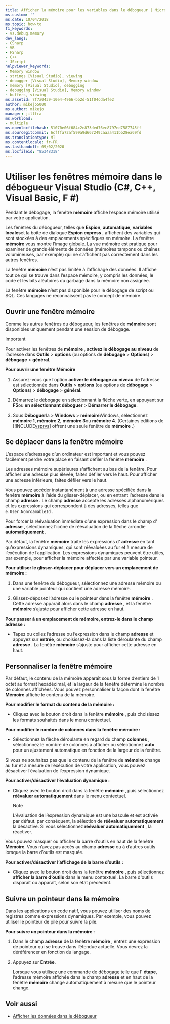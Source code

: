```yaml
---
title: Afficher la mémoire pour les variables dans le débogueur | Microsoft Docs
ms.custom: ''
ms.date: 10/04/2018
ms.topic: how-to
f1_keywords:
- vs.debug.memory
dev_langs:
- CSharp
- VB
- FSharp
- C++
- JScript
helpviewer_keywords:
- Memory window
- strings [Visual Studio], viewing
- debugger [Visual Studio], Memory window
- memory [Visual Studio], debugging
- debugging [Visual Studio], Memory window
- buffers, viewing
ms.assetid: 7f7a0439-10e4-4966-bb2d-51f04cda4fe2
author: mikejo5000
ms.author: mikejo
manager: jillfra
ms.workload:
- multiple
ms.openlocfilehash: 51070e06f684c2e873ded76ec8797ed7587745ff
ms.sourcegitcommit: 6cfffa72af599a9d667249caaaa411bb28ea69fd
ms.translationtype: MT
ms.contentlocale: fr-FR
ms.lasthandoff: 09/02/2020
ms.locfileid: "85348318"
---
```

# <a name="use-the-memory-windows-in-the-visual-studio-debugger-c-c-visual-basic-f"></a>Utiliser les fenêtres mémoire dans le débogueur Visual Studio (C#, C++, Visual Basic, F #)

Pendant le débogage, la fenêtre **mémoire** affiche l’espace mémoire utilisé par votre application.

Les fenêtres du débogueur, telles que **Espion**, **automatique**, **variables locales**et la boîte de dialogue **Espion express** , affichent des variables qui sont stockées à des emplacements spécifiques en mémoire. La fenêtre **mémoire** vous montre l’image globale. La vue mémoire est pratique pour examiner de grands éléments de données (mémoires tampons ou chaînes volumineuses, par exemple) qui ne s’affichent pas correctement dans les autres fenêtres.

La fenêtre **mémoire** n’est pas limitée à l’affichage des données. Il affiche tout ce qui se trouve dans l’espace mémoire, y compris les données, le code et les bits aléatoires du garbage dans la mémoire non assignée.

La fenêtre **mémoire** n’est pas disponible pour le débogage de script ou SQL. Ces langages ne reconnaissent pas le concept de mémoire.

## <a name="open-a-memory-window"></a>Ouvrir une fenêtre mémoire

Comme les autres fenêtres du débogueur, les fenêtres de **mémoire** sont disponibles uniquement pendant une session de débogage.

>[!IMPORTANT]
>Pour activer les fenêtres de **mémoire** , **activez le débogage au niveau** de l’adresse dans **Outils**  >  **options** (ou options de **débogage**  >  **Options**) > **débogage**  >  **général**.

**Pour ouvrir une fenêtre Mémoire**

1. Assurez-vous que l’option **activer le débogage au niveau** de l’adresse est sélectionnée dans **Outils**  >  **options** (ou options de **débogage**  >  **Options**) > **débogage**  >  **général**.

1. Démarrez le débogage en sélectionnant la flèche verte, en appuyant sur **F5**ou **en sélectionnant déboguer**  >  **Démarrer le débogage**.

2. Sous **Déboguer**la  >  **Windows**  >  **mémoire**Windows, sélectionnez **mémoire 1**, **mémoire 2**, **mémoire 3**ou **mémoire 4**. (Certaines éditions de [!INCLUDE[vsprvs](../code-quality/includes/vsprvs_md.md)] offrent une seule fenêtre de **mémoire** .)

## <a name="move-around-in-the-memory-window"></a>Se déplacer dans la fenêtre mémoire

L’espace d’adressage d’un ordinateur est important et vous pouvez facilement perdre votre place en faisant défiler la fenêtre **mémoire** .

Les adresses mémoire supérieures s'affichent au bas de la fenêtre. Pour afficher une adresse plus élevée, faites défiler vers le haut. Pour afficher une adresse inférieure, faites défiler vers le haut.

Vous pouvez accéder instantanément à une adresse spécifiée dans la fenêtre **mémoire** à l’aide du glisser-déplacer, ou en entrant l’adresse dans le champ **adresse** . Le champ **adresse** accepte les adresses alphanumériques et les expressions qui correspondent à des adresses, telles que `e.User.NonroamableId` .

Pour forcer la réévaluation immédiate d’une expression dans le champ d' **adresse** , sélectionnez l’icône de réévaluation de la flèche arrondie **automatiquement** .

Par défaut, la fenêtre **mémoire** traite les expressions d' **adresse** en tant qu’expressions dynamiques, qui sont réévaluées au fur et à mesure de l’exécution de l’application. Les expressions dynamiques peuvent être utiles, par exemple, pour afficher la mémoire affectée par une variable pointeur.

**Pour utiliser le glisser-déplacer pour déplacer vers un emplacement de mémoire :**

1. Dans une fenêtre du débogueur, sélectionnez une adresse mémoire ou une variable pointeur qui contient une adresse mémoire.

2. Glissez-déposez l’adresse ou le pointeur dans la fenêtre **mémoire** . Cette adresse apparaît alors dans le champ **adresse** , et la fenêtre **mémoire** s’ajuste pour afficher cette adresse en haut.

**Pour passer à un emplacement de mémoire, entrez-le dans le champ adresse :**

- Tapez ou collez l’adresse ou l’expression dans le champ **adresse** et appuyez sur **entrée**, ou choisissez-la dans la liste déroulante du champ **adresse** . La fenêtre **mémoire** s’ajuste pour afficher cette adresse en haut.

## <a name="customize-the-memory-window"></a>Personnaliser la fenêtre mémoire

Par défaut, le contenu de la mémoire apparaît sous la forme d’entiers de 1 octet au format hexadécimal, et la largeur de la fenêtre détermine le nombre de colonnes affichées. Vous pouvez personnaliser la façon dont la fenêtre **Mémoire** affiche le contenu de la mémoire.

**Pour modifier le format du contenu de la mémoire :**

- Cliquez avec le bouton droit dans la fenêtre **mémoire** , puis choisissez les formats souhaités dans le menu contextuel.

**Pour modifier le nombre de colonnes dans la fenêtre mémoire :**

- Sélectionnez la flèche déroulante en regard du champ **colonnes** , sélectionnez le nombre de colonnes à afficher ou sélectionnez **auto** pour un ajustement automatique en fonction de la largeur de la fenêtre.

Si vous ne souhaitez pas que le contenu de la fenêtre de **mémoire** change au fur et à mesure de l’exécution de votre application, vous pouvez désactiver l’évaluation de l’expression dynamique.

**Pour activer/désactiver l’évaluation dynamique :**

- Cliquez avec le bouton droit dans la fenêtre **mémoire** , puis sélectionnez **réévaluer automatiquement** dans le menu contextuel.

  >[!NOTE]
  >L’évaluation de l’expression dynamique est une bascule et est activée par défaut. par conséquent, la sélection de **réévaluer automatiquement** la désactive. Si vous sélectionnez **réévaluer automatiquement** , la réactiver.

Vous pouvez masquer ou afficher la barre d’outils en haut de la fenêtre **Mémoire**. Vous n’avez pas accès au champ **adresse** ou à d’autres outils lorsque la barre d’outils est masquée.

**Pour activer/désactiver l’affichage de la barre d’outils :**

- Cliquez avec le bouton droit dans la fenêtre **mémoire** , puis sélectionnez **afficher la barre d’outils** dans le menu contextuel. La barre d'outils disparaît ou apparaît, selon son état précédent.

## <a name="follow-a-pointer-through-memory"></a>Suivre un pointeur dans la mémoire

Dans les applications en code natif, vous pouvez utiliser des noms de registres comme expressions dynamiques. Par exemple, vous pouvez utiliser le pointeur de pile pour suivre la pile.

**Pour suivre un pointeur dans la mémoire :**

1. Dans le champ **adresse** de la fenêtre **mémoire** , entrez une expression de pointeur qui se trouve dans l’étendue actuelle. Vous devrez la déréférencer en fonction du langage.

2. Appuyez sur **Entrée**.

   Lorsque vous utilisez une commande de débogage telle que l' **étape**, l’adresse mémoire affichée dans le champ **adresse** et en haut de la fenêtre **mémoire** change automatiquement à mesure que le pointeur change.

## <a name="see-also"></a>Voir aussi
- [Afficher les données dans le débogueur](../debugger/viewing-data-in-the-debugger.md)